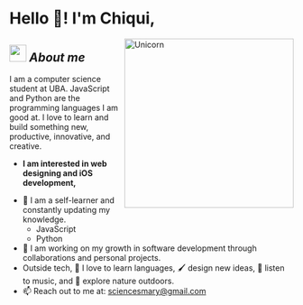 # Hello 👋! I'm Chiqui,

<img align="right" width=300px alt="Unicorn" src="https://c.tenor.com/GN73MKBawZYAAAAi/busy-cute.gif" />

## <img src="https://media.giphy.com/media/ObNTw8Uzwy6KQ/giphy.gif" width="30px">&nbsp;***About me***

I am a computer science student at UBA. JavaScript and Python are the programming languages I am good at. I love to learn and build something new, productive, innovative, and creative.

* **I am interested in web designing and iOS development,**
- 🌱 I am a self-learner and constantly updating my knowledge.
  - JavaScript
  - Python 
- 🧮 I am working on my growth in software development through collaborations and personal projects.<br>
- Outside tech, 📖 I love to learn languages, 🖌️ design new ideas, 🎵 listen to music, and 🌴 explore nature outdoors.
- 📫 Reach out to me at: <a href="mailto:sciencesmary@gmail.com">sciencesmary@gmail.com</a>

